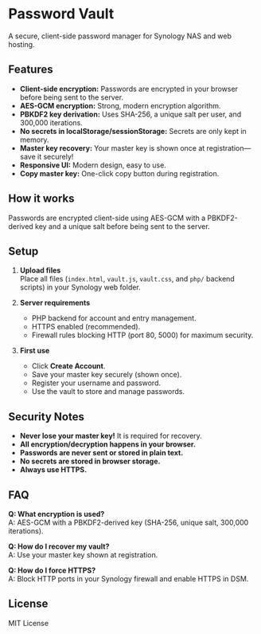 # Password Vault

A secure, client-side password manager for Synology NAS and web hosting.

## Features

- **Client-side encryption:** Passwords are encrypted in your browser before being sent to the server.
- **AES-GCM encryption:** Strong, modern encryption algorithm.
- **PBKDF2 key derivation:** Uses SHA-256, a unique salt per user, and 300,000 iterations.
- **No secrets in localStorage/sessionStorage:** Secrets are only kept in memory.
- **Master key recovery:** Your master key is shown once at registration—save it securely!
- **Responsive UI:** Modern design, easy to use.
- **Copy master key:** One-click copy button during registration.

## How it works

Passwords are encrypted client-side using AES-GCM with a PBKDF2-derived key and a unique salt before being sent to the server.

## Setup

1. **Upload files**  
   Place all files (`index.html`, `vault.js`, `vault.css`, and `php/` backend scripts) in your Synology web folder.

2. **Server requirements**  
   - PHP backend for account and entry management.
   - HTTPS enabled (recommended).
   - Firewall rules blocking HTTP (port 80, 5000) for maximum security.

3. **First use**  
   - Click **Create Account**.
   - Save your master key securely (shown once).
   - Register your username and password.
   - Use the vault to store and manage passwords.

## Security Notes

- **Never lose your master key!** It is required for recovery.
- **All encryption/decryption happens in your browser.**
- **Passwords are never sent or stored in plain text.**
- **No secrets are stored in browser storage.**
- **Always use HTTPS.**

## FAQ

**Q: What encryption is used?**  
A: AES-GCM with a PBKDF2-derived key (SHA-256, unique salt, 300,000 iterations).

**Q: How do I recover my vault?**  
A: Use your master key shown at registration.

**Q: How do I force HTTPS?**  
A: Block HTTP ports in your Synology firewall and enable HTTPS in DSM.

## License
MIT License
